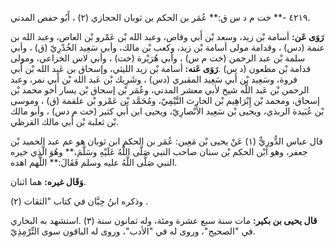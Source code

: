٤٢١٩ -** خت م د س ق:** عُمَر بن الحكم بن ثوبان الحجازي (٢) ، أَبُو حفص المدني.

**رَوَى عَن:** أسامة بْن زيد، وسعد بْن أَبي وقاص، وعبد الله بْن عَمْرو بْن العاص، وعبد الله بن عنمة (دس) ، وقدامة مولى أسامة بْن زيد، وكعب بْن مالك، وأبي سَعِيد الخُدْرِيّ (ق) ، وأبي سلمة بْن عبد الرحمن (خت م س) ، وأبي هُرَيْرة (خت) ، وأبي لاس الخزاعي، ومولى قدامة بْن مظعون (د س) .**رَوَى عَنه:** أسامة بْن زيد الليثي، وإسحاق بن عَبد الله بْن أَبي فروة، وسَعِيد بْن أَبي سَعِيد المقبري (دس) ، وشَرِيك بْن عَبد الله بْن أَبي نمر، وعبد الرحمن بْن عَبد اللَّه شيخ لأبي معشر المدني، وعُمَر بْن إسحاق بْن يسار أخو محمد بْن إسحاق، ومحمد بْن إِبْرَاهِيم بْن الحارث التَّيْمِيّ، ومُحَمَّد بْن عَمْرو بْن علقمة (ق) ، وموسى بْن عُبَيدة الربذي، ويحيى بْن سَعِيد الأَنْصارِيّ، ويحيى ابن أَبي كثير (خت م دس) ، وأبو مالك بْن ثعلبة بْن أَبي مالك القرظي.

قال عباس الدُّورِيُّ (١) عَنْ يحيى بْن مَعِين: عُمَر بن الحكم ابن ثوبان هو عم عبد الحميد بْن جعفر، وهو ابْن الحكم بْن سنان صاحب النبي صَلَّى اللَّهُ عَلَيْهِ وسَلَّمَ،** وهُوَ الَّذِي خيره النبي صَلَّى اللَّهُ عليه وسلم فَقَالَ:** اللَّهم اهده.

**وَقَال غيره:** هما اثنان.

وذكره ابنُ حِبَّان في كتاب "الثقات (٢) .

**قال يحيى بن بكير:** مات سنة سبع عشرة ومئة، وله ثمانون سنة (٣) .استشهد به البخاري في "الصحيح"، وروى له في "الأدب"، وروى له الباقون سوى التِّرْمِذِيّ.